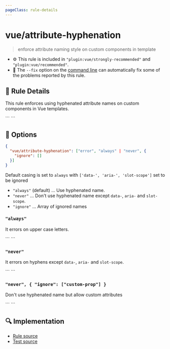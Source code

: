 ```yaml
---
pageClass: rule-details
---
```

# vue/attribute-hyphenation
> enforce attribute naming style on custom components in template

- :gear: This rule is included in `"plugin:vue/strongly-recommended"` and `"plugin:vue/recommended"`.
- :wrench: The `--fix` option on the [command line](https://eslint.org/docs/user-guide/command-line-interface#fixing-problems) can automatically fix some of the problems reported by this rule.

## :book: Rule Details

This rule enforces using hyphenated attribute names on custom components in Vue templates.

<eslint-code-block fix :rules="{'vue/attribute-hyphenation': ['error', 'always']}">
```
<template>
  <!-- ✔ GOOD -->
  <MyComponent my-prop="prop" />

  <!-- ✘ BAD -->
  <MyComponent myProp="prop" />
</template>
```
</eslint-code-block>

## :wrench: Options

```json
{
  "vue/attribute-hyphenation": ["error", "always" | "never", {
    "ignore": []
  }]
}
```

Default casing is set to `always` with `['data-', 'aria-', 'slot-scope']` set to be ignored

- `"always"` (default) ... Use hyphenated name.
- `"never"` ... Don't use hyphenated name except `data-`, `aria-` and `slot-scope`.
- `"ignore"` ... Array of ignored names

### `"always"`
It errors on upper case letters.

<eslint-code-block fix :rules="{'vue/attribute-hyphenation': ['error', 'always']}">
```
<template>
  <!-- ✔ GOOD -->
  <MyComponent my-prop="prop" />

  <!-- ✘ BAD -->
  <MyComponent myProp="prop" />
</template>
```
</eslint-code-block>

### `"never"`
It errors on hyphens except `data-`, `aria-` and `slot-scope`.

<eslint-code-block fix :rules="{'vue/attribute-hyphenation': ['error', 'never']}">
```
<template>
  <!-- ✔ GOOD -->
  <MyComponent myProp="prop" />
  <MyComponent data-id="prop" />
  <MyComponent aria-role="button" />
  <MyComponent slot-scope="prop" />

  <!-- ✘ BAD -->
  <MyComponent my-prop="prop" />
</template>
```
</eslint-code-block>

### `"never", { "ignore": ["custom-prop"] }` 
Don't use hyphenated name but allow custom attributes

<eslint-code-block fix :rules="{'vue/attribute-hyphenation': ['error', 'never', { ignore: ['custom-prop']}]}">
```
<template>
  <!-- ✔ GOOD -->
  <MyComponent myProp="prop" />
  <MyComponent custom-prop="prop" />
  <MyComponent data-id="prop" />
  <MyComponent aria-role="button" />
  <MyComponent slot-scope="prop" />

  <!-- ✘ BAD -->
  <MyComponent my-prop="prop" />
</template>
```
</eslint-code-block>

## :mag: Implementation

- [Rule source](https://github.com/vuejs/eslint-plugin-vue/blob/master/lib/rules/attribute-hyphenation.js)
- [Test source](https://github.com/vuejs/eslint-plugin-vue/blob/master/tests/lib/rules/attribute-hyphenation.js)
